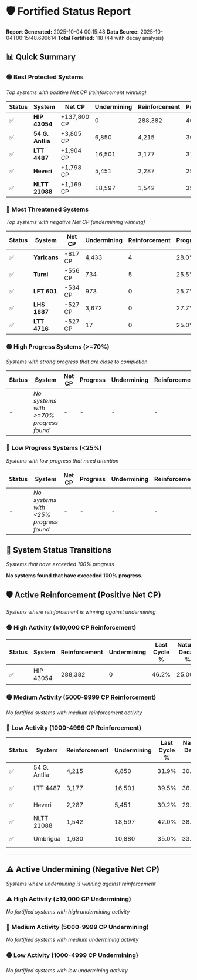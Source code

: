 # 🛡️ Fortified Status Report

**Report Generated:** 2025-10-04 00:15:48
**Data Source:** 2025-10-04T00:15:48.699614
**Total Fortified:** 118 (44 with decay analysis)

## 📊 Quick Summary

### 🟢 **Best Protected Systems**
*Top systems with positive Net CP (reinforcement winning)*

| Status | System | Net CP | Undermining | Reinforcement | Progress |
|--------|--------|--------|-------------|---------------|----------|
| ✅ | **HIP 43054** | +137,800 CP | 0 | 288,382 | 46.2% |
| ✅ | **54 G. Antlia** | +3,805 CP | 6,850 | 4,215 | 30.8% |
| ✅ | **LTT 4487** | +1,904 CP | 16,501 | 3,177 | 37.0% |
| ✅ | **Heveri** | +1,798 CP | 5,451 | 2,287 | 29.4% |
| ✅ | **NLTT 21088** | +1,169 CP | 18,597 | 1,542 | 39.1% |

### 🔴 **Most Threatened Systems**
*Top systems with negative Net CP (undermining winning)*

| Status | System | Net CP | Undermining | Reinforcement | Progress |
|--------|--------|--------|-------------|---------------|----------|
| ✅ | **Yaricans** | -817 CP | 4,433 | 4 | 28.0% |
| ✅ | **Turni** | -556 CP | 734 | 5 | 25.5% |
| ✅ | **LFT 601** | -534 CP | 973 | 0 | 25.7% |
| ✅ | **LHS 1887** | -527 CP | 3,672 | 0 | 27.7% |
| ✅ | **LTT 4716** | -527 CP | 17 | 0 | 25.0% |

### 🟢 **High Progress Systems (>=70%)**
*Systems with strong progress that are close to completion*

| Status | System | Net CP | Progress | Undermining | Reinforcement |
|--------|--------|--------|----------|-------------|---------------|
| - | *No systems with >=70% progress found* | - | - | - | - |

### 🔴 **Low Progress Systems (<25%)**
*Systems with low progress that need attention*

| Status | System | Net CP | Progress | Undermining | Reinforcement |
|--------|--------|--------|----------|-------------|---------------|
| - | *No systems with <25% progress found* | - | - | - | - |
## 🔄 System Status Transitions
*Systems that have exceeded 100% progress*

**No systems found that have exceeded 100% progress.**

## 🛡️ Active Reinforcement (Positive Net CP)
*Systems where reinforcement is winning against undermining*

### 🟢 High Activity (≥10,000 CP Reinforcement)

| Status | System | Reinforcement | Undermining | Last Cycle % | Natural Decay % | Current Progress % | Current CP | Net CP | Activity |
|--------|--------|---------------|-------------|--------------|-----------------|-------------------|------------|--------|----------|
| ✅ | HIP 43054 | 288,382 | 0 | 46.2% | 25.00% | 46.2% | 300,300 | +137,800 | 🟢 High Reinforcement |

### 🟡 Medium Activity (5000-9999 CP Reinforcement)

*No fortified systems with medium reinforcement activity*

### 🔴 Low Activity (1000-4999 CP Reinforcement)

| Status | System | Reinforcement | Undermining | Last Cycle % | Natural Decay % | Current Progress % | Current CP | Net CP | Activity |
|--------|--------|---------------|-------------|--------------|-----------------|-------------------|------------|--------|----------|
| ✅ | 54 G. Antlia | 4,215 | 6,850 | 31.9% | 30.21% | 30.8% | 200,200 | +3,805 | 🔵 Low Reinforcement |
| ✅ | LTT 4487 | 3,177 | 16,501 | 39.5% | 36.71% | 37.0% | 240,500 | +1,904 | 🔵 Low Reinforcement |
| ✅ | Heveri | 2,287 | 5,451 | 30.2% | 29.12% | 29.4% | 191,100 | +1,798 | 🔵 Low Reinforcement |
| ✅ | NLTT 21088 | 1,542 | 18,597 | 42.0% | 38.92% | 39.1% | 254,150 | +1,169 | 🔵 Low Reinforcement |
| ✅ | Umbrigua | 1,630 | 10,880 | 35.0% | 33.13% | 33.3% | 216,449 | +1,131 | 🔵 Low Reinforcement |


---

## ⚠️ Active Undermining (Negative Net CP)
*Systems where undermining is winning against reinforcement*

### ⚠️ High Activity (≥10,000 CP Undermining)

*No fortified systems with high undermining activity*

### 🔶 Medium Activity (5000-9999 CP Undermining)

*No fortified systems with medium undermining activity*

### 🟡 Low Activity (1000-4999 CP Undermining)

*No fortified systems with low undermining activity*
